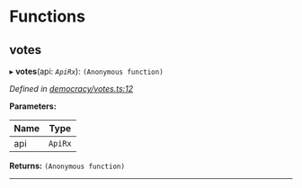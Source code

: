 

# Functions

<a id="votes"></a>

##  votes

▸ **votes**(api: *`ApiRx`*): `(Anonymous function)`

*Defined in [democracy/votes.ts:12](https://github.com/polkadot-js/api/blob/a2f176d/packages/api-derive/src/democracy/votes.ts#L12)*

**Parameters:**

| Name | Type |
| ------ | ------ |
| api | `ApiRx` |

**Returns:** `(Anonymous function)`

___

